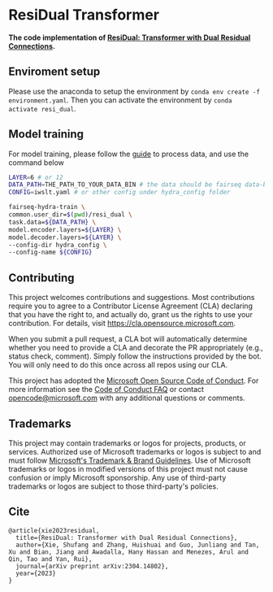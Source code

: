 # ResiDual Transformer
**The code implementation of [ResiDual: Transformer with Dual Residual Connections](https://arxiv.org/abs/2304.14802).**

## Enviroment setup
Please use the anaconda to setup the environment by `conda env create -f environment.yaml`.
Then you can activate the environment by `conda activate resi_dual`.

## Model training

For model training, please follow the [guide](https://github.com/facebookresearch/fairseq/tree/main/examples/translation) to process data, and use the command below
```bash
LAYER=6 # or 12
DATA_PATH=THE_PATH_TO_YOUR_DATA_BIN # the data should be fairseq data-bin format
CONFIG=iwslt.yaml # or other config under hydra_config folder

fairseq-hydra-train \
common.user_dir=$(pwd)/resi_dual \
task.data=${DATA_PATH} \
model.encoder.layers=${LAYER} \
model.decoder.layers=${LAYER} \
--config-dir hydra_config \
--config-name ${CONFIG}
```



## Contributing

This project welcomes contributions and suggestions.  Most contributions require you to agree to a
Contributor License Agreement (CLA) declaring that you have the right to, and actually do, grant us
the rights to use your contribution. For details, visit https://cla.opensource.microsoft.com.

When you submit a pull request, a CLA bot will automatically determine whether you need to provide
a CLA and decorate the PR appropriately (e.g., status check, comment). Simply follow the instructions
provided by the bot. You will only need to do this once across all repos using our CLA.

This project has adopted the [Microsoft Open Source Code of Conduct](https://opensource.microsoft.com/codeofconduct/).
For more information see the [Code of Conduct FAQ](https://opensource.microsoft.com/codeofconduct/faq/) or
contact [opencode@microsoft.com](mailto:opencode@microsoft.com) with any additional questions or comments.

## Trademarks

This project may contain trademarks or logos for projects, products, or services. Authorized use of Microsoft 
trademarks or logos is subject to and must follow 
[Microsoft's Trademark & Brand Guidelines](https://www.microsoft.com/en-us/legal/intellectualproperty/trademarks/usage/general).
Use of Microsoft trademarks or logos in modified versions of this project must not cause confusion or imply Microsoft sponsorship.
Any use of third-party trademarks or logos are subject to those third-party's policies.

## Cite
```
@article{xie2023residual,
  title={ResiDual: Transformer with Dual Residual Connections},
  author={Xie, Shufang and Zhang, Huishuai and Guo, Junliang and Tan, Xu and Bian, Jiang and Awadalla, Hany Hassan and Menezes, Arul and Qin, Tao and Yan, Rui},
  journal={arXiv preprint arXiv:2304.14802},
  year={2023}
}
```
